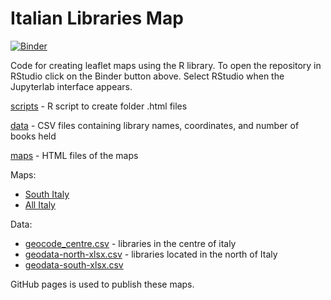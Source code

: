 # Italian Libraries Map

[![Binder](https://mybinder.org/badge_logo.svg)](https://mybinder.org/v2/gh/fedecoluzzi/Italianlibrariesmap/main)

Code for creating leaflet maps using the R library. To open the repository in RStudio click on the Binder button above. Select RStudio when the Jupyterlab interface appears.

[scripts](scripts) - R script to create folder .html files

[data](data) - CSV files containing library names, coordinates, and number of books held

[maps](maps) - HTML files of the maps

Maps:

* [South Italy](https://fedecoluzzi.github.io/Italianlibrariesmap/maps/italy_south.html)
* [All Italy](https://fedecoluzzi.github.io/Italianlibrariesmap/maps/italy_all.html)

Data:

* [geocode_centre.csv](data/geocode_centre.csv) - libraries in the centre of italy
* [geodata-north-xlsx.csv](data/geodata-north-xlsx.csv) - libraries located in the north of Italy
* [geodata-south-xlsx.csv](data/geodata-south-xlsx.csv)

GitHub pages is used to publish these maps.
